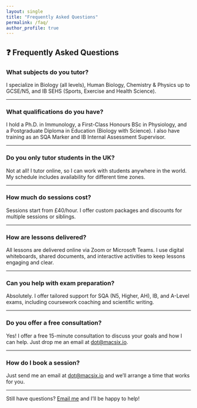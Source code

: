 ```yaml
---
layout: single
title: "Frequently Asked Questions"
permalink: /faq/
author_profile: true
---
```


## ❓ Frequently Asked Questions

### What subjects do you tutor?
I specialize in Biology (all levels), Human Biology, Chemistry & Physics up to GCSE/N5, and IB SEHS (Sports, Exercise and Health Science).

---

### What qualifications do you have?
I hold a Ph.D. in Immunology, a First-Class Honours BSc in Physiology, and a Postgraduate Diploma in Education (Biology with Science). I also have training as an SQA Marker and IB Internal Assessment Supervisor.

---

### Do you only tutor students in the UK?
Not at all! I tutor online, so I can work with students anywhere in the world. My schedule includes availability for different time zones.

---

### How much do sessions cost?
Sessions start from £40/hour. I offer custom packages and discounts for multiple sessions or siblings.

---

### How are lessons delivered?
All lessons are delivered online via Zoom or Microsoft Teams. I use digital whiteboards, shared documents, and interactive activities to keep lessons engaging and clear.

---

### Can you help with exam preparation?
Absolutely. I offer tailored support for SQA (N5, Higher, AH), IB, and A-Level exams, including coursework coaching and scientific writing.

---

### Do you offer a free consultation?
Yes! I offer a free 15-minute consultation to discuss your goals and how I can help. Just drop me an email at [dot@macsix.io](mailto:dot@macsix.io).

---

### How do I book a session?
Just send me an email at [dot@macsix.io](mailto:dot@macsix.io) and we’ll arrange a time that works for you.

---

Still have questions? [Email me](mailto:dot@macsix.io) and I’ll be happy to help!

